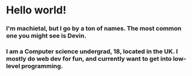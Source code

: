 # Hello world!
### I'm machietal, but I go by a ton of names. The most common one you might see is Devin.

### I am a Computer science undergrad, 18, located in the UK. I mostly do web dev for fun, and currently want to get into low-level programming.
